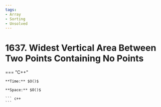 ```yaml
---
tags:
- Array
- Sorting
- Unsolved
---
```



# 1637. Widest Vertical Area Between Two Points Containing No Points

=== "C++"

    **Time:** $O()$

    **Space:** $O()$

    ``` c++
    ```